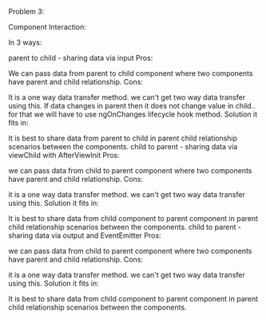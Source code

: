 Problem 3:

Component Interaction:

In 3 ways:

parent to child - sharing data via input
Pros:

We can pass data from parent to child component where two components have parent and child relationship.
Cons:

It is a one way data transfer method. we can't get two way data transfer using this.
If data changes in parent then it does not change value in child.. for that we will have to use ngOnChanges lifecycle hook method.
Solution it fits in:

It is best to share data from parent to child in parent child relationship scenarios between the components.
child to parent - sharing data via viewChild with AfterViewInit
Pros:

we can pass data from child to parent component where two components have parent and child relationship.
Cons:

it is a one way data transfer method. we can't get two way data transfer using this.
Solution it fits in:

It is best to share data from child component to parent component in parent child relationship scenarios between the components.
child to parent - sharing data via output and EventEmitter
Pros:

we can pass data from child to parent component where two components have parent and child relationship.
Cons:

it is a one way data transfer method. we can't get two way data transfer using this.
Solution it fits in:

It is best to share data from child component to parent component in parent child relationship scenarios between the components.

